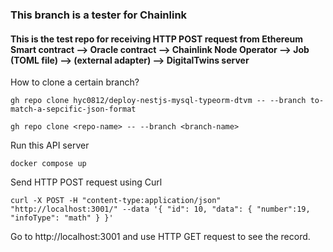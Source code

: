### This branch is a tester for Chainlink

#### This is the test repo for receiving HTTP POST request from Ethereum Smart contract --> Oracle contract --> Chainlink Node Operator --> Job (TOML file) --> (external adapter) --> DigitalTwins server 

How to clone a certain branch?

```
gh repo clone hyc0812/deploy-nestjs-mysql-typeorm-dtvm -- --branch to-match-a-sepcific-json-format
```

```
gh repo clone <repo-name> -- --branch <branch-name>
```


Run this API server

```
docker compose up
```

Send HTTP POST request using Curl

```
curl -X POST -H "content-type:application/json" "http://localhost:3001/" --data '{ "id": 10, "data": { "number":19, "infoType": "math" } }'
```

Go to http://localhost:3001 and use HTTP GET request to see the record.

